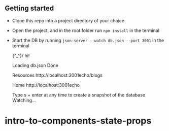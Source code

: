 ## Getting started

- Clone this repo into a project directory of your choice
- Open the project, and in the root folder run `npm install` in the terminal
- Start the DB by running `json-server --watch db.json --port 3001` in the terminal

  \{^_^}/ hi!

  Loading db.json
  Done

  Resources
  http://localhost:3001echo/blogs

  Home
  http://localhost:3001echo

  Type s + enter at any time to create a snapshot of the database
  Watching...

# intro-to-components-state-props
